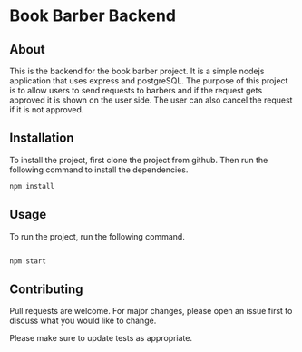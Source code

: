 # Book Barber Backend

## About

This is the backend for the book barber project. It is a simple nodejs application that uses express and postgreSQL. The purpose of this project is to allow users to send requests to barbers and if the request gets approved it is shown on the user side. The user can also cancel the request if it is not approved.

## Installation

To install the project, first clone the project from github. Then run the following command to install the dependencies.

```bash
npm install
```

## Usage

To run the project, run the following command.

```bash

npm start

```

## Contributing

Pull requests are welcome. For major changes, please open an issue first to discuss what you would like to change.

Please make sure to update tests as appropriate.
